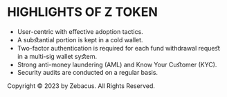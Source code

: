 # HIGHLIGHTS OF Z TOKEN

* User-centric with eﬀective adoption tactics.
* A subﬆantial portion is kept in a cold wallet.
* Two-factor authentication is required for each fund withdrawal requeﬆ in a multi-sig wallet syﬆem.
* Strong anti-money laundering (AML) and Know Your Cuﬆomer (KYC).
* Security audits are conducted on a regular basis.



Copyright © 2023 by Zebacus. All Rights Reserved.
